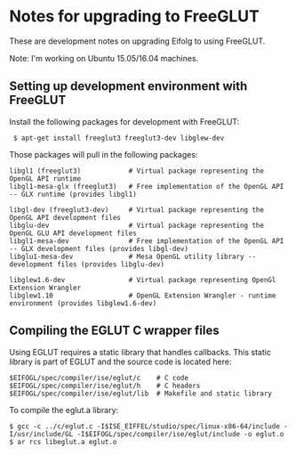 Notes for upgrading to FreeGLUT
===============================

These are development notes on upgrading Eifolg to using FreeGLUT.

Note: I'm working on Ubuntu 15.05/16.04 machines.

Setting up development environment with FreeGLUT
------------------------------------------------

Install the following packages for development with FreeGLUT:

```
 $ apt-get install freeglut3 freeglut3-dev libglew-dev
```

Those packages will pull in the following packages:

```
libgl1 (freeglut3)            # Virtual package representing the OpenGL API runtime
libgl1-mesa-glx (freeglut3)   # Free implementation of the OpenGL API -- GLX runtime (provides libgl1)

libgl-dev (freeglut3-dev)     # Virtual package representing the OpenGL API development files
libglu-dev                    # Virtual package representing the OpenGL GLU API development files
libgl1-mesa-dev               # Free implementation of the OpenGL API -- GLX development files (provides libgl-dev)
libglu1-mesa-dev              # Mesa OpenGL utility library -- development files (provides libglu-dev)

libglew1.6-dev                # Virtual package representing OpenGl Extension Wrangler
libglew1.10                   # OpenGL Extension Wrangler - runtime environment (provides libglew1.6-dev)
```

Compiling the EGLUT C wrapper files
-----------------------------------

Using EGLUT requires a static library that handles callbacks. This static library is part of EGLUT and the source code is located here:

```
$EIFOGL/spec/compiler/ise/eglut/c    # C code
$EIFOGL/spec/compiler/ise/eglut/h    # C headers
$EIFOGL/spec/compiler/ise/eglut/lib  # Makefile and static library
```

To compile the eglut.a library:

```
$ gcc -c ../c/eglut.c -I$ISE_EIFFEL/studio/spec/linux-x86-64/include -I/usr/include/GL -I$EIFOGL/spec/compiler/ise/eglut/include -o eglut.o
$ ar rcs libeglut.a eglut.o
```

